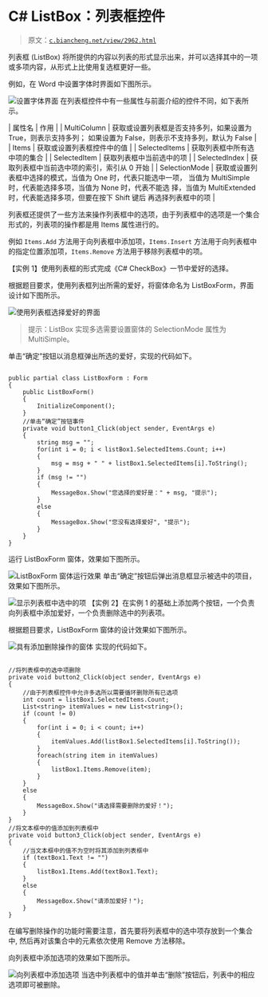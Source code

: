 # C# ListBox：列表框控件

> 原文：[`c.biancheng.net/view/2962.html`](http://c.biancheng.net/view/2962.html)

列表框 (ListBox) 将所提供的内容以列表的形式显示出来，并可以选择其中的一项或多项内容，从形式上比使用复选框更好一些。

例如，在 Word 中设置字体时界面如下图所示。

![设置字体界面](img/f754afc00f0c445e84695eb1784ae276.png)
在列表框控件中有一些属性与前面介绍的控件不同，如下表所示。

| 属性名 | 作用 |
| MultiColumn | 获取或设置列表框是否支持多列，如果设置为 True，则表示支持多列； 如果设置为 False，则表示不支持多列，默认为 False |
| Items | 获取或设置列表框控件中的值 |
| SelectedItems | 获取列表框中所有选中项的集合 |
| SelectedItem | 获取列表框中当前选中的项 |
| SelectedIndex | 获取列表框中当前选中项的索引，索引从 0 开始 |
| SelectionMode | 获取或设置列表框中选择的模式，当值为 One 时，代表只能选中一项， 当值为 MultiSimple 时，代表能选择多项，当值为 None 时，代表不能选 择，当值为 MultiExtended 时，代表能选择多项，但要在按下 Shift 键后 再选择列表框中的项 |

列表框还提供了一些方法来操作列表框中的选项，由于列表框中的选项是一个集合形式的，列表项的操作都是用 Items 属性进行的。

例如 `Items.Add` 方法用于向列表框中添加项，`Items.Insert` 方法用于向列表框中的指定位置添加项，`Items.Remove` 方法用于移除列表框中的项。

【实例 1】使用列表框的形式完成《C# CheckBox》一节中爱好的选择。

根据题目要求，使用列表框列出所需的爱好，将窗体命名为 ListBoxForm，界面设计如下图所示。

![使用列表框选择爱好的界面](img/a9feae8e8c60a725d7ba376a6d3b6515.png)

> 提示：ListBox 实现多选需要设置窗体的 SelectionMode 属性为 MultiSimple。

单击“确定”按钮以消息框弹出所选的爱好，实现的代码如下。

```

public partial class ListBoxForm : Form
{
    public ListBoxForm()
    {
        InitializeComponent();
    }
    //单击“确定”按钮事件
    private void button1_Click(object sender, EventArgs e)
    {
        string msg = "";
        for(int i = 0; i < listBox1.SelectedItems.Count; i++)
        {
            msg = msg + " " + listBox1.SelectedItems[i].ToString();
        }
        if (msg != "")
        {
            MessageBox.Show("您选择的爱好是：" + msg, "提示");
        }
        else
        {
            MessageBox.Show("您没有选择爱好", "提示");
        }
    }
}
```

运行 ListBoxForm 窗体，效果如下图所示。

![ListBoxForm 窗体运行效果](img/00dd144d8007372f91b1a9c2e8855448.png)
单击“确定”按钮后弹出消息框显示被选中的项目，效果如下图所示。

![显示列表框中选中的项](img/c3ce3c8f363682b8be0b866a4b769c44.png)
【实例 2】在实例 1 的基础上添加两个按钮，一个负责向列表框中添加爱好，一个负责删除选中的列表项。

根据题目要求，ListBoxForm 窗体的设计效果如下图所示。

![具有添加删除操作的窗体](img/33fc4ed5d6f5867ea4b97fd365b903ad.png)
实现的代码如下。

```

//将列表框中的选中项删除
private void button2_Click(object sender, EventArgs e)
{
    //由于列表框控件中允许多选所以需要循环删除所有已选项
    int count = listBox1.SelectedItems.Count;
    List<string> itemValues = new List<string>();
    if (count != 0)
    {
        for(int i = 0; i < count; i++)
        {
            itemValues.Add(listBox1.SelectedItems[i].ToString());
        }
        foreach(string item in itemValues)
        {
            listBox1.Items.Remove(item);
        }
    }
    else
    {
        MessageBox.Show("请选择需要删除的爱好！");
    }
}
//将文本框中的值添加到列表框中
private void button3_Click(object sender, EventArgs e)
{
    //当文本框中的值不为空时将其添加到列表框中
    if (textBox1.Text != "")
    {
        listBox1.Items.Add(textBox1.Text);
    }
    else
    {
        MessageBox.Show("请添加爱好！");
    }
}
```

在编写删除操作的功能时需要注意，首先要将列表框中的选中项存放到一个集合中, 然后再对该集合中的元素依次使用 Remove 方法移除。

向列表框中添加选项的效果如下图所示。

![向列表框中添加选项](img/606247813e4d213437a868398a73b304.png)
当选中列表框中的值并单击“删除”按钮后，列表中的相应选项即可被删除。